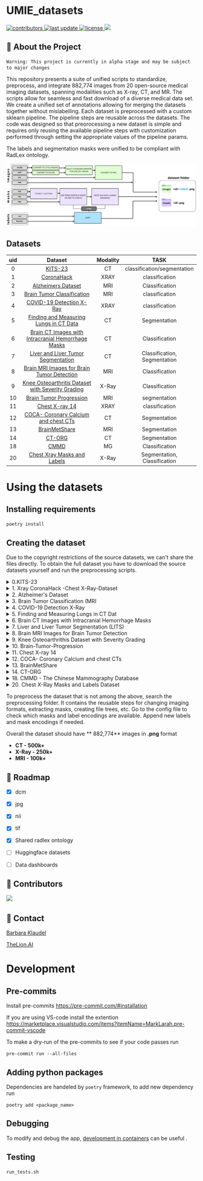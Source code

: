 # UMIE_datasets

<!-- Badges -->
<p>
  <a href="https://github.com/TheLion-ai/UMIE_datasets/graphs/contributors">
    <img src="https://img.shields.io/github/contributors/TheLion-ai/UMIE_datasets" alt="contributors" />
  </a>
  <a href="">
    <img src="https://img.shields.io/github/last-commit/TheLion-ai/UMIE_datasets" alt="last update" />
  </a>
  <a href="https://creativecommons.org/licenses/by-nc-sa/4.0/">
    <img src="https://img.shields.io/badge/License-CC%20BY--NC--SA%204.0-lightgrey.svg" alt="license" />
  </a>
  <a hread="https://github.com/TheLion-ai/UMIE_datasets/actions/workflows/python-app.yml">
  <img src="https://github.com/TheLion-ai/UMIE_datasets/actions/workflows/python-app.yml/badge.svg?branch=main" />
  </a>

</p>


<!-- Table of Contents -->


<!-- About the Project -->
## 🤩 About the Project
```
Warning: This project is currently in alpha stage and may be subject to major changes
```

This repository presents a suite of unified scripts to standardize, preprocess, and integrate 882,774 images from 20 open-source medical imaging datasets, spanning modalities such as X-ray, CT, and MR. The scripts allow for seamless and fast download of a diverse medical data set. We create a unified set of annotations allowing for merging the datasets together without mislabelling. Each dataset is preprocessed with a custom sklearn pipeline. The pipeline steps are reusable across the datasets. The code was designed so that preorocessing a new dataset is simple and requires only reusing the available pipeline steps with customization performed through setting the appropriate values of the pipeline params.

The labels and segmentation masks were unified to be compliant with RadLex ontology.


![Preprocessing_modules](dataset_modules.png)



## Datasets
| uid |                                                                   Dataset                                                                    | Modality |             TASK             |
|:---:|:--------------------------------------------------------------------------------------------------------------------------------------------:|:--------:|:----------------------------:|
|  0  |                                                [KITS-23](https://kits-challenge.org/kits23/)                                                 |    CT    | classification/segmentation  |
|  1  |                            [CoronaHack](https://www.kaggle.com/datasets/praveengovi/coronahack-chest-xraydataset)                            |   XRAY   |        classification        |
|  2  |                    [Alzheimers Dataset](https://www.kaggle.com/datasets/tourist55/alzheimers-dataset-4-class-of-images)	                     |   MRI    |        Classification        |
|  3  |                  [Brain Tumor Classification](https://www.kaggle.com/datasets/sartajbhuvaji/brain-tumor-classification-mri)                  |   MRI    |        classification        |
|  4  |                    [COVID-19 Detection X-Ray](https://www.kaggle.com/datasets/darshan1504/covid19-detection-xray-dataset)                    |   XRAY   |        classification        |
|  5  |                  [Finding and Measuring Lungs in CT Data](https://www.kaggle.com/datasets/kmader/finding-lungs-in-ct-data)	                  |    CT    |         Segmentation         |
|  6  |       [Brain CT Images with Intracranial Hemorrhage Masks](https://www.kaggle.com/datasets/vbookshelf/computed-tomography-ct-images)	        |    CT    |        Classification        |
|  7  |                           [Liver and Liver Tumor Segmentation](https://www.kaggle.com/datasets/andrewmvd/lits-png)                           |    CT    | Classification, Segmentation |
|  8  |      [Brain MRI Images for Brain Tumor Detection](https://www.kaggle.com/datasets/jjprotube/brain-mri-images-for-brain-tumor-detection)      |   MRI    |        Classification        |
|  9  | [Knee Osteoarthritis Dataset with Severity Grading](https://www.kaggle.com/datasets/shashwatwork/knee-osteoarthritis-dataset-with-severity)	 |  	X-Ray  |        Classification        |
| 10  |                     [Brain Tumor Progression](https://www.cancerimagingarchive.net/collection/brain-tumor-progression/)                      |   MRI    |         segmentation         |
| 11  |                               [Chest X-ray 14](https://nihcc.app.box.com/v/ChestXray-NIHCC/folder/36938765345)                               |   XRAY   |        classification        |
| 12  |         [COCA- Coronary Calcium and chest CTs](https://stanfordaimi.azurewebsites.net/datasets/e8ca74dc-8dd4-4340-815a-60b41f6cb2aa)         |    CT    |         Segmentation         |
| 13  |                                           [BrainMetShare](https://aimi.stanford.edu/brainmetshare)                                           |   MRI    |         Segmentation         |
| 14  |                                      [CT-ORG](https://www.cancerimagingarchive.net/collection/ct-org/)                                       |    CT    |         Segmentation         |
| 18  |                                        [CMMD](https://www.cancerimagingarchive.net/collection/cmmd/)                                         |    MG    |        Classification        |
| 20  |                                        [Chest Xray Masks and Labels](https://www.kaggle.com/datasets/nikhilpandey360/chest-xray-masks-and-labels)                                         |  X-Ray   | Segmentation, Classification |


# **Using the datasets**
## Installing requirements
```bash
poetry install
```
## Creating the dataset
Due to the copyright restrictions of the source datasets, we can't share the files directly. To obtain the full dataset you have to download the source datasets yourself and run the preprocessing scripts.
<details>
  <summary>0.KITS-23</summary>

  ### KITS-23

  1. Clone the [KITS-23 repository](https://github.com/neheller/kits23).
  2. Enter the KITS-23 directory and install the packages with pip.
        ```bash
        cd kits23
        pip3 install -e .
        ```
  3. Run the following command to download the data to the `dataset/` folder.
        ```
        kits23_download_data
        ```
  4. Fill in the `source_path` and `target_path` `KITS-23Pipeline()` in `config/runner_config.py`.
        e.g.
        ```python
         KITS23Pipeline(
              path_args={
                  "source_path": "kits23/dataset",  # Path to the dataset directory in KITS23 repo
                  "target_path": TARGET_PATH,
                  "labels_path": "kits23/dataset/kits23.json",  # Path to kits23.json
              },
              dataset_args=dataset_config.KITS23
          ),
        ```

</details>
<details>
  <summary>1. Xray CoronaHack -Chest X-Ray-Dataset</summary>

**1. Xray CoronaHack -Chest X-Ray-Dataset**
  1. Go to [CoronaHack](https://www.kaggle.com/datasets/praveengovi/coronahack-chest-xraydataset) page on Kaggle.
  2. Login to your Kaggle account.
  3. Download the data.
  4. Extract `archive.zip`.
  5. Fill in the `source_path` to the location of the `archive` folder in `CoronaHackPipeline()` in `config/runner_config.py`.

</details>
<details>
  <summary>2. Alzheimer's Dataset</summary>

**2. Alzheimer's Dataset ( 4 class of Images)**
1. Go to [Alzheimer's Dataset](https://www.kaggle.com/datasets/tourist55/alzheimers-dataset-4-class-of-images) page on Kaggle.
2. Login to your Kaggle account.
3. Download the data.
4. Extract `archive.zip`.
5. Fill in the `source_path` to the location of the `archive` folder in `AlzheimersPipeline()` in `config/runner_config.py`.

</details>


<details>
  <summary>3. Brain Tumor Classification (MRI</summary>

**3. Brain Tumor Classification (MRI)**
1. Go to [Brain Tumor Classification](https://www.kaggle.com/datasets/nikhilpandey360/chest-xray-masks-and-labels) page on Kaggle.
  2. Login to your Kaggle account.
  3. Download the data.
  4. Extract `archive.zip`.
  5. Fill in the `source_path` to the location of the `archive` folder in `BrainTumorClassificationPipeline()` in `config/runner_config.py`.

</details>

<details>
  <summary>4. COVID-19 Detection X-Ray</summary>

**4. COVID-19 Detection X-Ray**
  1. Go to [COVID-19 Detection X-Ray](https://www.kaggle.com/datasets/darshan1504/covid19-detection-xray-dataset) page on Kaggle.
  2. Login to your Kaggle account.
  3. Download the data.
  4. Extract `archive.zip`.
  5. REMOVE **TrainData** folder. We do not want augmented data at this stage.
  5. Fill in the `source_path` to the location of the `archive` folder in `COVID19DetectionPipeline()` in `config/runner_config.py`.

</details>

<details>
  <summary>5. Finding and Measuring Lungs in CT Dat</summary>

**5. Finding and Measuring Lungs in CT Data**
  1.  Go to [Finding and Measuring Lungs in CT Data](https://www.kaggle.com/datasets/kmader/finding-lungs-in-ct-data) page on Kaggle.
  2. Login to your Kaggle account.
  3. Download the data.
  4. Extract `archive.zip`.
  5. Fill in the `source_path` to the location of the `archive/2d_images` folder in `FindingAndMeasuringLungsPipeline()` in `config/runner_config.py`. Fill in `masks_path` with the location of the `archive/2d_masks` folder.

</details>

<details>
  <summary>6. Brain CT Images with Intracranial Hemorrhage Masks</summary>

**6. Brain CT Images with Intracranial Hemorrhage Masks**
  1. Go to [Brain With Intracranial Hemorrhage](https://www.kaggle.com/datasets/vbookshelf/computed-tomography-ct-images) page on Kaggle.
  2. Login to your Kaggle account.
  3. Download the data.
  4. Extract `archive.zip`.
  5. Fill in the `source_path` to the location of the `archive` folder in `BrainWithIntracranialHemorrhagePipeline()` in `config/runner_config.py`. Fill in `masks_path` with the same path as the `source_path`.

</details>

<details>
  <summary>7. Liver and Liver Tumor Segmentation (LITS)</summary>

**7. Liver and Liver Tumor Segmentation (LITS)**
  1. Go to   [Liver and Liver Tumor Segmentation](https://www.kaggle.com/datasets/andrewmvd/lits-png).
  2. Login to your Kaggle account.
  3. Download the data.
  4. Extract `archive.zip`.
  5. Fill in the `source_path` to the location of the `archive` folder in `COVID19DetectionPipeline()` in `config/runner_config.py`. Fill in `masks_path` too.

</details>

<details>
  <summary>8. Brain MRI Images for Brain Tumor Detection</summary>

**8. Brain MRI Images for Brain Tumor Detection**
  1. Go to [Brain MRI Images for Brain Tumor Detection](https://www.kaggle.com/datasets/jjprotube/brain-mri-images-for-brain-tumor-detection) page on Kaggle.
  2. Login to your Kaggle account.
  3. Download the data.
  4. Extract `archive.zip`.
  5. Fill in the `source_path` to the location of the `archive` folder in `BrainTumorDetectionPipeline()` in `config/runner_config.py`.

</details>

<details>
  <summary>9. Knee Osteoarthrithis Dataset with Severity Grading</summary>

**9. Knee Osteoarthrithis Dataset with Severity Grading**
    1. Go to [Knee Osteoarthritis Dataset with Severity Grading](https://www.kaggle.com/datasets/shashwatwork/knee-osteoarthritis-dataset-with-severity).
    2. Login to your Kaggle account.
    3. Download the data.
    4. Extract `archive.zip`.
    5. Fill in the `source_path` to the location of the `archive` folder in `COVID19DetectionPipeline()` in `config/runner_config.py`.

</details>


<details>
  <summary>10. Brain-Tumor-Progression</summary>

**10. Brain-Tumor-Progression**
  1. Go to [Brain Tumor Progression](https://wiki.cancerimagingarchive.net/display/Public/Brain-Tumor-Progression#339481190e2ccc0d07d7455ab87b3ebb625adf48) dataset from the cancer imaging archive.

</details>

<details>
  <summary>11. Chest X-ray 14</summary>

**11. Chest X-ray 14**
  1. Go to [Chest X-ray 14](https://nihcc.app.box.com/v/ChestXray-NIHCC/folder/36938765345).
  2. Create an account.
  3. Download the `images` folder and `DataEntry2017_v2020.csv`.

</details>


<details>
  <summary>12. COCA- Coronary Calcium and chest CTs</summary>

**12. COCA- Coronary Calcium and chest CTs**
  1. Go to [COCA- Coronary Calcium and chest CTs](https://stanfordaimi.azurewebsites.net/datasets/e8ca74dc-8dd4-4340-815a-60b41f6cb2aa).
  2. Log in or sign up for a Stanford AIMI account.
  3. Fill in your contact details.
  4. Download the data with [azcopy](https://learn.microsoft.com/en-us/azure/storage/common/storage-use-azcopy-v10).
  5. Fill in the `source_path` with the location of the `cocacoronarycalciumandchestcts-2/Gated_release_final/patient` folder. Fill in `masks_path` with `cocacoronarycalciumandchestcts-2/Gated_release_final/calcium_xml` xml file.
</details>


<details>
  <summary>13. BrainMetShare</summary>

**13. BrainMetShare**
  1. Go to [BrainMetShare](https://aimi.stanford.edu/brainmetshare).
  2. Log in or sign up for a Stanford AIMI account.
  3. Fill in your contact details.
  4. Download the data with [azcopy](https://learn.microsoft.com/en-us/azure/storage/common/storage-use-azcopy-v10).
</details>


<details>
  <summary>14. CT-ORG</summary>

**14. CT-ORG**
  1. Go to [CT-ORG](https://www.cancerimagingarchive.net/collection/ct-org/) page on Cancer imaging archive.
  2. Download the data.
  3. Extract `PKG - CT-ORG`.
  4. Fill in the `source_path` to the location of the `OrganSegmentations` folder in `CtOrgPipeline()` in `config/runner_config.py`. Fill in `masks_path` with the same path as the `source_path`.

</details>


<details>
  <summary>18. CMMD - The Chinese Mammography Database</summary>

**18. CMMD**
  1. Go to [CMMD](https://www.cancerimagingarchive.net/collection/cmmd/).
  2. Download .tcia file from Data Access table.
  3. Download [NBIA Data Retriver](https://wiki.cancerimagingarchive.net/display/NBIA/Downloading+TCIA+Images) to be able to download images.
  4. Download CMMD_clinicaldata_revision.xlsx from Data Access table for labels information.
  5. Fill in the `source_path` in `CmmdPipeline()` in `config/runner_config.py` with the location of the `manifest-{xxxxxxxxxxxxx}/CMMD` folder.
  6. Fill in the `labels_path` in `CmmdPipeline()` in `config/runner_config.py` with the location of the `CMMD_clinicaldata_revision.xlsx` file.
</details>

<details>
  <summary>20. Chest X-Ray Masks and Labels Dataset</summary>

**20. Chest X-Ray Masks and Labels Dataset**
  1. Go to [Chest Xray Masks and Labels](https://www.kaggle.com/datasets/nikhilpandey360/chest-xray-masks-and-labels) page on Kaggle.
  2. Login to your Kaggle account.
  3. Download the data.
  4. Extract `archive.zip`.
  5. Fill in the `source_path`, `masks_path` and `labels_path` to the location of the `archive` folder in `config/runner_config.py`.
</details>


To preprocess the dataset that is not among the above, search the preprocessing folder. It contains the reusable steps for changing imaging formats, extracting masks, creating file trees, etc. Go to the config file to check which masks and label encodings are available. Append new labels and mask encodings if needed.

Overall the dataset should have ** 882,774** images in **.png** format
* **CT - 500k+**
* **X-Ray - 250k+**
* **MRI - 100k+**

## 🎯 Roadmap
- [X] dcm
- [x] jpg
- [x] nii
- [x] tif
- [x] Shared radlex ontology
- [ ] Huggingface datasets
- [ ] Data dashboards


<!-- Contributing -->
## :wave: Contributors

<a href="https://github.com/TheLion-ai/UMIE_datasets/graphs/contributors">
  <img src="https://contrib.rocks/image?repo=TheLion-ai/UMIE_datasets" />
</a>

<!-- Contact -->
## :handshake: Contact

[Barbara Klaudel](https://www.linkedin.com/in/barbara-klaudel/)

[TheLion.AI](https://www.linkedin.com/company/53394525/)


# Development
## Pre-commits
Install pre-commits
https://pre-commit.com/#installation

If you are using VS-code install the extention https://marketplace.visualstudio.com/items?itemName=MarkLarah.pre-commit-vscode

To make a dry-run of the pre-commits to see if your code passes run
```
pre-commit run --all-files
```


## Adding python packages
Dependencies are handeled by `poetry` framework, to add new dependency run
```
poetry add <package_name>
```

## Debugging

To modify and debug the app, [development in containers](https://davidefiocco.github.io/debugging-containers-with-vs-code) can be useful .

## Testing
```bash
run_tests.sh
```
